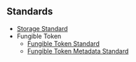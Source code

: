 ## Standards

- [Storage Standard](Storage.md)
- Fungible Token
    - [Fungible Token Standard](Tokens/FungibleTokenBase.md)
    - [Fungible Token Metadata Standard](Tokens/FungibleTokenMetadata.md)
